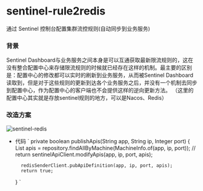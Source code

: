 # sentinel-rule2redis
通过 Sentinel 控制台配置集群流控规则(自动同步到业务服务)

### 背景
Sentinel Dashboard与业务服务之间本身是可以互通获取最新限流规则的，这在没有整合配置中心来存储限流规则的时候就已经存在这样的机制。最主要的区别是：配置中心的修改都可以实时的刷新到业务服务，从而被Sentinel Dashboard读取到，但是对于这些规则的更新到达各个业务服务之后，并没有一个机制去同步到配置中心，作为配置中心的客户端也不会提供这样的逆向更新方法。
（这里的配置中心其实就是存放sentinel规则的地方，可以是Nacos、Redis）

### 改造方案
![sentinel-redis](https://user-images.githubusercontent.com/5134790/148348074-cb0c7be6-6e11-4c09-9d3e-34093a5e2866.png)

* 代码
 `
 private boolean publishApis(String app, String ip, Integer port) {
        List<ApiDefinitionEntity> apis = repository.findAllByMachine(MachineInfo.of(app, ip, port));
        // return sentinelApiClient.modifyApis(app, ip, port, apis);

        redisSenderClient.pubApiDefinition(app, ip, port, apis);
        return true;
    }
`
